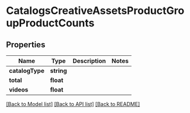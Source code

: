 # CatalogsCreativeAssetsProductGroupProductCounts

## Properties
Name | Type | Description | Notes
------------ | ------------- | ------------- | -------------
**catalogType** | **string** |  | 
**total** | **float** |  | 
**videos** | **float** |  | 

[[Back to Model list]](../README.md#documentation-for-models) [[Back to API list]](../README.md#documentation-for-api-endpoints) [[Back to README]](../README.md)


